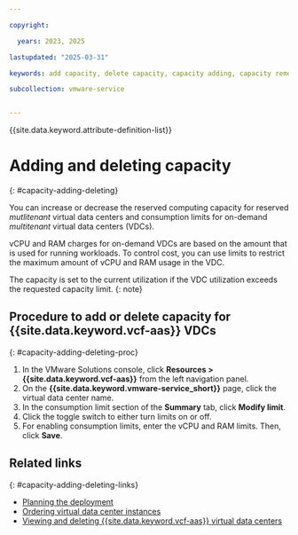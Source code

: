 ```yaml
---

copyright:

  years: 2023, 2025

lastupdated: "2025-03-31"

keywords: add capacity, delete capacity, capacity adding, capacity remove, multitenant add capacity

subcollection: vmware-service


---
```


{{site.data.keyword.attribute-definition-list}}

# Adding and deleting capacity
{: #capacity-adding-deleting}

You can increase or decrease the reserved computing capacity for reserved *mutlitenant* virtual data centers and consumption limits for on-demand *multitenant* virtual data centers (VDCs).

vCPU and RAM charges for on-demand VDCs are based on the amount that is used for running workloads. To control cost, you can use limits to restrict the maximum amount of vCPU and RAM usage in the VDC.

The capacity is set to the current utilization if the VDC utilization exceeds the requested capacity limit.
{: note}

## Procedure to add or delete capacity for {{site.data.keyword.vcf-aas}} VDCs
{: #capacity-adding-deleting-proc}

1. In the VMware Solutions console, click **Resources > {{site.data.keyword.vcf-aas}}** from the left navigation panel.
2. On the **{{site.data.keyword.vmware-service_short}}** page, click the virtual data center name.
3. In the consumption limit section of the **Summary** tab, click **Modify limit**.
4. Click the toggle switch to either turn limits on or off.
5. For enabling consumption limits, enter the vCPU and RAM limits. Then, click **Save**.

## Related links
{: #capacity-adding-deleting-links}

* [Planning the deployment](/docs/vmware-service?topic=vmware-service-tenant-plan-deploy)
* [Ordering virtual data center instances](/docs/vmware-service?topic=vmware-service-vdc-adding)
* [Viewing and deleting {{site.data.keyword.vcf-aas}} virtual data centers](/docs/vmware-service?topic=vmware-service-tenant-viewing-vdc)
